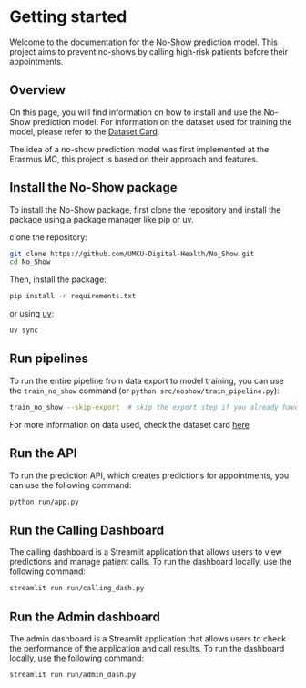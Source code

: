 # Getting started

Welcome to the documentation for the No-Show prediction model. This project aims to prevent no-shows by calling high-risk patients before their appointments.

## Overview
On this page, you will find information on how to install and use the No-Show prediction model.
For information on the dataset used for training the model, please refer to the [Dataset Card](dataset_card.md).

The idea of a no-show prediction model was first implemented at the Erasmus MC, this project is based on their approach and features.

## Install the No-Show package

To install the No-Show package, first clone the repository and install the package using a package manager like pip or uv.

clone the repository:

```bash
git clone https://github.com/UMCU-Digital-Health/No_Show.git
cd No_Show
```

Then, install the package:

```bash
pip install -r requirements.txt
```

or using [uv](https://astral.sh/uv/):

```bash
uv sync
```

## Run pipelines

To run the entire pipeline from data export to model training, you can use the `train_no_show` command (or `python src/noshow/train_pipeline.py`):

```bash
train_no_show --skip-export  # skip the export step if you already have the data
```

For more information on data used, check the dataset card [here](dataset_card.md)

## Run the API

To run the prediction API, which creates predictions for appointments, you can use the following command:

```bash
python run/app.py
```

## Run the Calling Dashboard
The calling dashboard is a Streamlit application that allows users to view predictions and manage patient calls. To run the dashboard locally, use the following command:

```bash
streamlit run run/calling_dash.py
```

## Run the Admin dashboard
The admin dashboard is a Streamlit application that allows users to check the performance of the application and call results. To run the dashboard locally, use the following command:

```bash
streamlit run run/admin_dash.py
```
